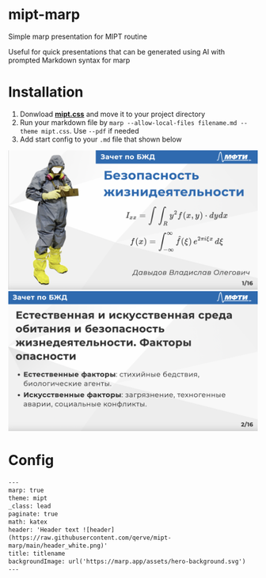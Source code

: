 # mipt-marp
Simple marp presentation for MIPT routine

Useful for quick presentations that can be generated using AI with prompted Markdown syntax for marp

# Installation
1. Donwload [**mipt.css**]('mipt.css') and move it to your project directory
2. Run your markdown file by `marp --allow-local-files filename.md --theme mipt.css`. Use `--pdf` if needed
3. Add start config to your `.md` file that shown below

![[1jpg]('example/1jpg.png')](https://raw.githubusercontent.com/qerve/mipt-marp/main/example/1jpg.png)
![[2jpg]('example/2jpg.png')](https://raw.githubusercontent.com/qerve/mipt-marp/main/example/2jpg.png)

# Config
```
---
marp: true
theme: mipt
_class: lead
paginate: true
math: katex
header: 'Header text ![header](https://raw.githubusercontent.com/qerve/mipt-marp/main/header_white.png)'
title: titlename
backgroundImage: url('https://marp.app/assets/hero-background.svg')
---
```
